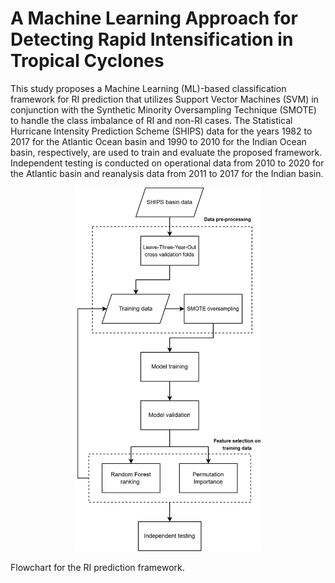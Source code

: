# A Machine Learning Approach for Detecting Rapid Intensification in Tropical Cyclones

This study proposes a Machine Learning (ML)-based classification framework for RI prediction that utilizes Support Vector Machines (SVM) in conjunction with the Synthetic Minority Oversampling Technique (SMOTE) to handle the class imbalance of RI and non-RI cases. The Statistical Hurricane Intensity Prediction Scheme (SHIPS) data for the years 1982 to 2017 for the Atlantic Ocean basin and 1990 to 2010 for the Indian Ocean basin, respectively, are used to train and evaluate the proposed framework. Independent testing is conducted on operational data from 2010 to 2020 for the Atlantic basin and reanalysis data from 2011 to 2017 for the Indian basin.


<div align="center">
<img src="https://github.com/tushar2016sharma/tropicalcyclone_RI/blob/main/RI_flowchart.png?raw=true" width="300">
</div>

Flowchart for the RI prediction framework. 
